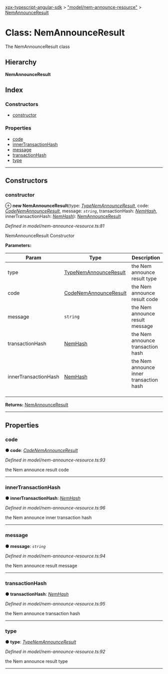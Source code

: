 [xpx-typescript-angular-sdk](../README.md) > ["model/nem-announce-resource"](../modules/_model_nem_announce_resource_.md) > [NemAnnounceResult](../classes/_model_nem_announce_resource_.nemannounceresult.md)

# Class: NemAnnounceResult

The NemAnnounceResult class

## Hierarchy

**NemAnnounceResult**

## Index

### Constructors

* [constructor](_model_nem_announce_resource_.nemannounceresult.md#constructor)

### Properties

* [code](_model_nem_announce_resource_.nemannounceresult.md#code)
* [innerTransactionHash](_model_nem_announce_resource_.nemannounceresult.md#innertransactionhash)
* [message](_model_nem_announce_resource_.nemannounceresult.md#message)
* [transactionHash](_model_nem_announce_resource_.nemannounceresult.md#transactionhash)
* [type](_model_nem_announce_resource_.nemannounceresult.md#type)

---

## Constructors

<a id="constructor"></a>

###  constructor

⊕ **new NemAnnounceResult**(type: *[TypeNemAnnounceResult](../enums/_model_nem_announce_resource_.typenemannounceresult.md)*, code: *[CodeNemAnnounceResult](../modules/_model_nem_announce_resource_.md#codenemannounceresult)*, message: *`string`*, transactionHash: *[NemHash](_model_hash_data_.nemhash.md)*, innerTransactionHash: *[NemHash](_model_hash_data_.nemhash.md)*): [NemAnnounceResult](_model_nem_announce_resource_.nemannounceresult.md)

*Defined in model/nem-announce-resource.ts:81*

NemAnnounceResult Constructor

**Parameters:**

| Param | Type | Description |
| ------ | ------ | ------ |
| type | [TypeNemAnnounceResult](../enums/_model_nem_announce_resource_.typenemannounceresult.md) |  the Nem announce result type |
| code | [CodeNemAnnounceResult](../modules/_model_nem_announce_resource_.md#codenemannounceresult) |  the Nem announce result code |
| message | `string` |  the Nem announce result message |
| transactionHash | [NemHash](_model_hash_data_.nemhash.md) |  the Nem announce transaction hash |
| innerTransactionHash | [NemHash](_model_hash_data_.nemhash.md) |  the Nem announce inner transaction hash<br><br> |

**Returns:** [NemAnnounceResult](_model_nem_announce_resource_.nemannounceresult.md)

___

## Properties

<a id="code"></a>

###  code

**● code**: *[CodeNemAnnounceResult](../modules/_model_nem_announce_resource_.md#codenemannounceresult)*

*Defined in model/nem-announce-resource.ts:93*

the Nem announce result code

___
<a id="innertransactionhash"></a>

###  innerTransactionHash

**● innerTransactionHash**: *[NemHash](_model_hash_data_.nemhash.md)*

*Defined in model/nem-announce-resource.ts:96*

the Nem announce inner transaction hash

___
<a id="message"></a>

###  message

**● message**: *`string`*

*Defined in model/nem-announce-resource.ts:94*

the Nem announce result message

___
<a id="transactionhash"></a>

###  transactionHash

**● transactionHash**: *[NemHash](_model_hash_data_.nemhash.md)*

*Defined in model/nem-announce-resource.ts:95*

the Nem announce transaction hash

___
<a id="type"></a>

###  type

**● type**: *[TypeNemAnnounceResult](../enums/_model_nem_announce_resource_.typenemannounceresult.md)*

*Defined in model/nem-announce-resource.ts:92*

the Nem announce result type

___


